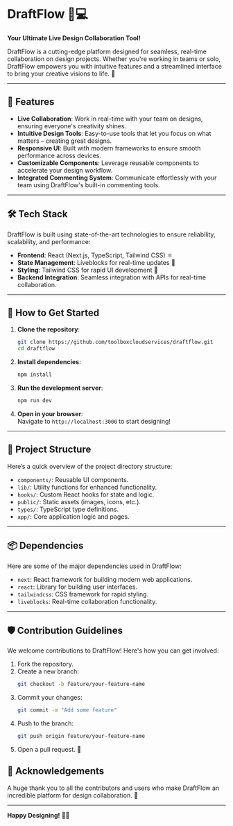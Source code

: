 
# DraftFlow 🎨💻
**Your Ultimate Live Design Collaboration Tool!**

DraftFlow is a cutting-edge platform designed for seamless, real-time collaboration on design projects. Whether you're working in teams or solo, DraftFlow empowers you with intuitive features and a streamlined interface to bring your creative visions to life. 🚀

---

## 🌟 Features
- **Live Collaboration**: Work in real-time with your team on designs, ensuring everyone's creativity shines.
- **Intuitive Design Tools**: Easy-to-use tools that let you focus on what matters – creating great designs.
- **Responsive UI**: Built with modern frameworks to ensure smooth performance across devices.
- **Customizable Components**: Leverage reusable components to accelerate your design workflow.
- **Integrated Commenting System**: Communicate effortlessly with your team using DraftFlow's built-in commenting tools.

---

## 🛠️ Tech Stack
DraftFlow is built using state-of-the-art technologies to ensure reliability, scalability, and performance:

- **Frontend**: React (Next.js, TypeScript, Tailwind CSS) ⚛️
- **State Management**: Liveblocks for real-time updates 🔄
- **Styling**: Tailwind CSS for rapid UI development 🎨
- **Backend Integration**: Seamless integration with APIs for real-time collaboration.

---

## 🚀 How to Get Started
1. **Clone the repository**:  
   ```bash
   git clone https://github.com/toolboxcloudservices/draftflow.git
   cd draftflow
   ```

2. **Install dependencies**:  
   ```bash
   npm install
   ```

3. **Run the development server**:  
   ```bash
   npm run dev
   ```

4. **Open in your browser**:  
   Navigate to `http://localhost:3000` to start designing!

---

## 🧩 Project Structure
Here’s a quick overview of the project directory structure:

- `components/`: Reusable UI components.
- `lib/`: Utility functions for enhanced functionality.
- `hooks/`: Custom React hooks for state and logic.
- `public/`: Static assets (images, icons, etc.).
- `types/`: TypeScript type definitions.
- `app/`: Core application logic and pages.

---

## 📦 Dependencies
Here are some of the major dependencies used in DraftFlow:

- `next`: React framework for building modern web applications.
- `react`: Library for building user interfaces.
- `tailwindcss`: CSS framework for rapid styling.
- `liveblocks`: Real-time collaboration functionality.

---

## 🛡️ Contribution Guidelines
We welcome contributions to DraftFlow! Here's how you can get involved:  
1. Fork the repository.  
2. Create a new branch:  
   ```bash
   git checkout -b feature/your-feature-name
   ```
3. Commit your changes:  
   ```bash
   git commit -m "Add some feature"
   ```
4. Push to the branch:  
   ```bash
   git push origin feature/your-feature-name
   ```
5. Open a pull request. 🚀

## 🙌 Acknowledgements
A huge thank you to all the contributors and users who make DraftFlow an incredible platform for design collaboration. 💖

---

**Happy Designing!** 🎉✨
